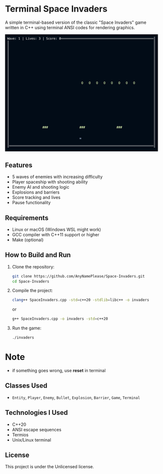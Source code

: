 # Terminal Space Invaders

A simple terminal-based version of the classic "Space Invaders" game written in C++ using terminal ANSI codes for rendering graphics.

![Gameplay Screenshot](screenshot.png) <!-- Если есть скриншот -->

## Features

- 5 waves of enemies with increasing difficulty
- Player spaceship with shooting ability
- Enemy AI and shooting logic
- Explosions and barriers
- Score tracking and lives
- Pause functionality

## Requirements

- Linux or macOS (Windows WSL might work)
- GCC compiler with C++11 support or higher
- Make (optional)

## How to Build and Run

1. Clone the repository:
   ```bash
   git clone https://github.com/AnyNamePlease/Space-Invaders.git 
   cd Space-Invaders
2. Compile the project:
   ```bash
   clang++ SpaceInvaders.cpp -std=c++20 -stdlib=libc++ -o invaders
   ```
   or
   
   ```bash
   g++ SpaceInvaders.cpp -o invaders -std=c++20
4. Run the game:
   ```bash
   ./invaders
# Note

- if something goes wrong, use **reset** in terminal

## Classes Used

- `Entity`, `Player`, `Enemy`, `Bullet`, `Explosion`, `Barrier`, `Game`, `Terminal`

## Technologies I Used

- C++20 
- ANSI escape sequences
- Termios
- Unix/Linux terminal

## License

This project is under the Unlicensed license.
